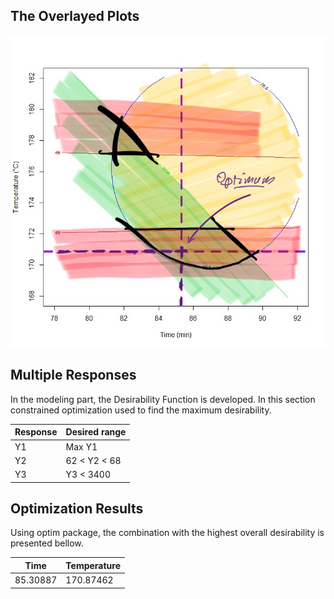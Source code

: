 ## The Overlayed Plots
<p align="center">
  <img src="optimum-on-overlayed.png">
</p>

## Multiple Responses
In the modeling part, the Desirability Function is developed. In this section constrained optimization used to find the maximum desirability.

<div align="center">

| Response | Desired range |
| --- | --- |
| Y1 | Max Y1 |
| Y2 | 62 < Y2 < 68 |
| Y3 |  Y3 < 3400 |

</div>

## Optimization Results
Using optim package, the combination with the highest overall desirability is presented bellow.

<div align="center">

| Time | Temperature |
| --- | --- |
| 85.30887 | 170.87462  |

</div>
